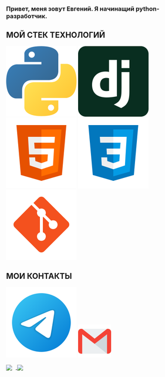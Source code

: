 ### Привет, меня зовут Евгений. Я начинащий python-разработчик.

## МОЙ СТЕК ТЕХНОЛОГИЙ
![Python](/svg/python.svg)
![Django](/svg/django.svg)
![HTML](/svg/html-5.svg)
![CSS](/svg/css3.svg)
![Git](/svg/git.svg)


## МОИ КОНТАКТЫ
[<img src="./svg/telegram.svg">](https://t.me/nanofulLEreNe)
[<img src="./svg/gmail.svg" width="90px" height="90px">](mailto:zhenia250925@gmail.com)

<div>
<a href="https://github-readme-stats.vercel.app/api?username=EvgenyAlexandrov&hide=contribs&show_icons=true&theme=tokyonight">
  <img  align="center" height="130" style="margin-right: 10px" src="https://github-readme-stats.vercel.app/api?username=EvgenyAlexandrov&hide=contribs&show_icons=true&theme=tokyonight" />
</a>
<a href="https://github-readme-stats.vercel.app/api/top-langs/?username=EvgenyAlexandrov&theme=tokyonight">
  <img align="center" height="130" src="https://github-readme-stats.vercel.app/api/top-langs/?username=EvgenyAlexandrov&theme=tokyonight" />
</a>
</div>
